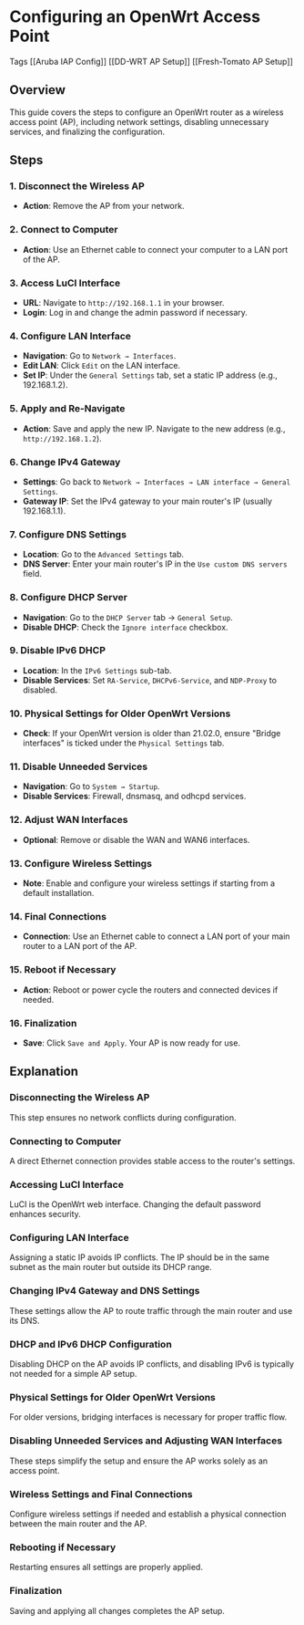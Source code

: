 # Configuring an OpenWrt Access Point
Tags [[Aruba IAP Config]] [[DD-WRT AP Setup]] [[Fresh-Tomato AP Setup]]
## Overview
This guide covers the steps to configure an OpenWrt router as a wireless access point (AP), including network settings, disabling unnecessary services, and finalizing the configuration.

## Steps

### 1. Disconnect the Wireless AP
- **Action**: Remove the AP from your network.

### 2. Connect to Computer
- **Action**: Use an Ethernet cable to connect your computer to a LAN port of the AP.

### 3. Access LuCI Interface
- **URL**: Navigate to `http://192.168.1.1` in your browser.
- **Login**: Log in and change the admin password if necessary.

### 4. Configure LAN Interface
- **Navigation**: Go to `Network → Interfaces`.
- **Edit LAN**: Click `Edit` on the LAN interface.
- **Set IP**: Under the `General Settings` tab, set a static IP address (e.g., 192.168.1.2).

### 5. Apply and Re-Navigate
- **Action**: Save and apply the new IP. Navigate to the new address (e.g., `http://192.168.1.2`).

### 6. Change IPv4 Gateway
- **Settings**: Go back to `Network → Interfaces → LAN interface → General Settings`.
- **Gateway IP**: Set the IPv4 gateway to your main router's IP (usually 192.168.1.1).

### 7. Configure DNS Settings
- **Location**: Go to the `Advanced Settings` tab.
- **DNS Server**: Enter your main router's IP in the `Use custom DNS servers` field.

### 8. Configure DHCP Server
- **Navigation**: Go to the `DHCP Server` tab → `General Setup`.
- **Disable DHCP**: Check the `Ignore interface` checkbox.

### 9. Disable IPv6 DHCP
- **Location**: In the `IPv6 Settings` sub-tab.
- **Disable Services**: Set `RA-Service`, `DHCPv6-Service`, and `NDP-Proxy` to disabled.

### 10. Physical Settings for Older OpenWrt Versions
- **Check**: If your OpenWrt version is older than 21.02.0, ensure "Bridge interfaces" is ticked under the `Physical Settings` tab.

### 11. Disable Unneeded Services
- **Navigation**: Go to `System → Startup`.
- **Disable Services**: Firewall, dnsmasq, and odhcpd services.

### 12. Adjust WAN Interfaces
- **Optional**: Remove or disable the WAN and WAN6 interfaces.

### 13. Configure Wireless Settings
- **Note**: Enable and configure your wireless settings if starting from a default installation.

### 14. Final Connections
- **Connection**: Use an Ethernet cable to connect a LAN port of your main router to a LAN port of the AP.

### 15. Reboot if Necessary
- **Action**: Reboot or power cycle the routers and connected devices if needed.

### 16. Finalization
- **Save**: Click `Save and Apply`. Your AP is now ready for use.

## Explanation

### Disconnecting the Wireless AP
This step ensures no network conflicts during configuration.

### Connecting to Computer
A direct Ethernet connection provides stable access to the router's settings.

### Accessing LuCI Interface
LuCI is the OpenWrt web interface. Changing the default password enhances security.

### Configuring LAN Interface
Assigning a static IP avoids IP conflicts. The IP should be in the same subnet as the main router but outside its DHCP range.

### Changing IPv4 Gateway and DNS Settings
These settings allow the AP to route traffic through the main router and use its DNS.

### DHCP and IPv6 DHCP Configuration
Disabling DHCP on the AP avoids IP conflicts, and disabling IPv6 is typically not needed for a simple AP setup.

### Physical Settings for Older OpenWrt Versions
For older versions, bridging interfaces is necessary for proper traffic flow.

### Disabling Unneeded Services and Adjusting WAN Interfaces
These steps simplify the setup and ensure the AP works solely as an access point.

### Wireless Settings and Final Connections
Configure wireless settings if needed and establish a physical connection between the main router and the AP.

### Rebooting if Necessary
Restarting ensures all settings are properly applied.

### Finalization
Saving and applying all changes completes the AP setup.

